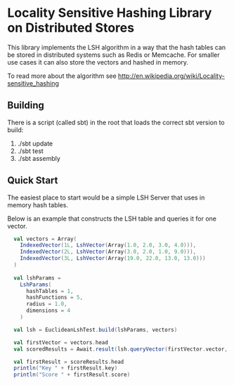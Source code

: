# Locality Sensitive Hashing Library on Distributed Stores

This library implements the LSH algorithm in a way that the hash tables can be stored in distributed systems such as Redis or Memcache.
For smaller use cases it can also store the vectors and hashed in memory.

To read more about the algorithm see http://en.wikipedia.org/wiki/Locality-sensitive_hashing

## Building
There is a script (called sbt) in the root that loads the correct sbt version to build:

1. ./sbt update
2. ./sbt test
3. ./sbt assembly

## Quick Start
The easiest place to start would be a simple LSH Server that uses in memory hash tables.

Below is an example that constructs the LSH table and queries it for one vector.
  
```scala
  val vectors = Array(
    IndexedVector(1L, LshVector(Array(1.0, 2.0, 3.0, 4.0))),
    IndexedVector(2L, LshVector(Array(3.0, 2.0, 1.0, 9.0))),
    IndexedVector(3L, LshVector(Array(19.0, 22.0, 13.0, 13.0)))
  )
  
  val lshParams = 
    LshParams(
      hashTables = 1,
      hashFunctions = 5,
      radius = 1.0,
      dimensions = 4
    )

  val lsh = EuclideanLshTest.build(lshParams, vectors)

  val firstVector = vectors.head
  val scoredResults = Await.result(lsh.queryVector(firstVector.vector, maxResults = 10))

  val firstResult = scoreResults.head
  println("Key " + firstResult.key)
  println("Score " + firstResult.score)
```